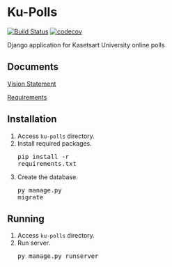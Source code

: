 # Ku-Polls
[![Build Status](https://travis-ci.com/mark47546/ku-polls.svg?branch=master)](https://travis-ci.com/mark47546/ku-polls)
[![codecov](https://codecov.io/gh/mark47546/ku-polls/branch/master/graph/badge.svg)](https://codecov.io/gh/mark47546/ku-polls)

Django application for Kasetsart University online polls
## Documents
[Vision Statement](https://github.com/mark47546/ku-polls/wiki/Vision-Statement)

[Requirements](https://github.com/mark47546/ku-polls/wiki/Requirements)

## Installation

1. Access `ku-polls` directory.
2. Install required packages. <pre class=output>pip install -r requirements.txt</pre>
3. Create the database. <pre class=output>py manage.py migrate</pre>

## Running

1. Access `ku-polls` directory.
2. Run server. <pre class=output>py manage.py runserver</pre>